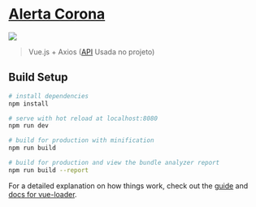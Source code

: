 # [Alerta Corona](https://alertacorona.online/ "Alerta Corona")

[![](http://alertacorona.online/screen.png)](http://alertacorona.online)

> Vue.js + Axios
> ([API](https://github.com/victorlelis/covid-status-bing "API Consumida") Usada no projeto)

## Build Setup

``` bash
# install dependencies
npm install

# serve with hot reload at localhost:8080
npm run dev

# build for production with minification
npm run build

# build for production and view the bundle analyzer report
npm run build --report
```

For a detailed explanation on how things work, check out the [guide](http://vuejs-templates.github.io/webpack/) and [docs for vue-loader](http://vuejs.github.io/vue-loader).
